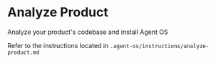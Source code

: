# Analyze Product

Analyze your product's codebase and install Agent OS

Refer to the instructions located in `.agent-os/instructions/analyze-product.md`

